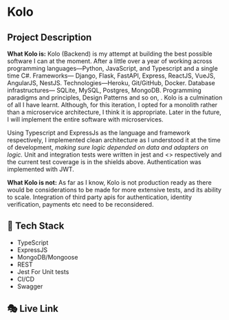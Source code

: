 # Kolo

## Project Description

**What Kolo is:** Kolo (Backend) is my attempt at building the best possible software I can at the moment. After a little over a year of working across programming languages—Python, JavaScript, and Typescript and a single time C#. Frameworks— Django, Flask, FastAPI, Express, ReactJS, VueJS, AngularJS, NestJS. Technologies—Heroku, Git/GitHub, Docker. Database infrastructures— SQLite, MySQL, Postgres, MongoDB. Programming paradigms and principles, Design Patterns and so on, . Kolo is a culmination of all I have learnt. Although, for this iteration, I opted for a monolith rather than a microservice architecture, I think it is appropriate. Later in the future, I will implement the entire software with microservices.

Using Typescript and ExpressJs as the language and  framework respectively, I implemented clean architecture as I understood it at the time of development,  *making sure logic depended on data and adapters on logic.* Unit and integration tests were written in jest and <> respectively and the current test coverage is in the shields above. Authentication was implemented with JWT.

**What Kolo is not:** As far as I know, Kolo is not production ready as there would be considerations to be made for more extensive tests, and its ability to scale. Integration of third party apis for authentication, identity verification, payments etc need to be reconsidered.

## 🚂 Tech Stack

- TypeScript
- ExpressJS
- MongoDB/Mongoose
- REST
- Jest For Unit tests
- CI/CD
- Swagger




## 🎭 Live Link

